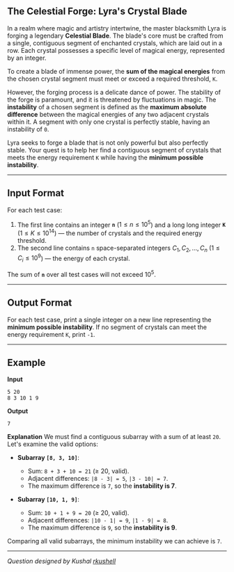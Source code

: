 ## The Celestial Forge: Lyra's Crystal Blade

In a realm where magic and artistry intertwine, the master blacksmith Lyra is forging a legendary **Celestial Blade**. The blade's core must be crafted from a single, contiguous segment of enchanted crystals, which are laid out in a row. Each crystal possesses a specific level of magical energy, represented by an integer.

To create a blade of immense power, the **sum of the magical energies** from the chosen crystal segment must meet or exceed a required threshold, `K`.

However, the forging process is a delicate dance of power. The stability of the forge is paramount, and it is threatened by fluctuations in magic. The **instability** of a chosen segment is defined as the **maximum absolute difference** between the magical energies of any two adjacent crystals within it. A segment with only one crystal is perfectly stable, having an instability of `0`.

Lyra seeks to forge a blade that is not only powerful but also perfectly stable. Your quest is to help her find a contiguous segment of crystals that meets the energy requirement `K` while having the **minimum possible instability**.

-----

## Input Format

For each test case:
1. The first line contains an integer **`n`** ($1 \le n \le 10^5$) and a long long integer **`K`** ($1 \le K \le 10^{14}$) — the number of crystals and the required energy threshold.  
2. The second line contains `n` space-separated integers $C_1, C_2, \dots, C_n$ ($1 \le C_i \le 10^9$) — the energy of each crystal.  

The sum of **`n`** over all test cases will not exceed $10^5$.

-----

## Output Format

For each test case, print a single integer on a new line representing the **minimum possible instability**. If no segment of crystals can meet the energy requirement `K`, print `-1`.

-----

## Example

**Input**

```
5 20
8 3 10 1 9
```

**Output**

```
7
```

**Explanation**
We must find a contiguous subarray with a sum of at least `20`. Let's examine the valid options:

  * **Subarray `[8, 3, 10]`**:

      * Sum: `8 + 3 + 10 = 21` (≥ 20, valid).
      * Adjacent differences: `|8 - 3| = 5`, `|3 - 10| = 7`.
      * The maximum difference is `7`, so the **instability is 7**.

  * **Subarray `[10, 1, 9]`**:

      * Sum: `10 + 1 + 9 = 20` (≥ 20, valid).
      * Adjacent differences: `|10 - 1| = 9`, `|1 - 9| = 8`.
      * The maximum difference is `9`, so the **instability is 9**.

Comparing all valid subarrays, the minimum instability we can achieve is `7`.

-----

*Question designed by Kushal [rkushell](https://github.com/rkushell)*
